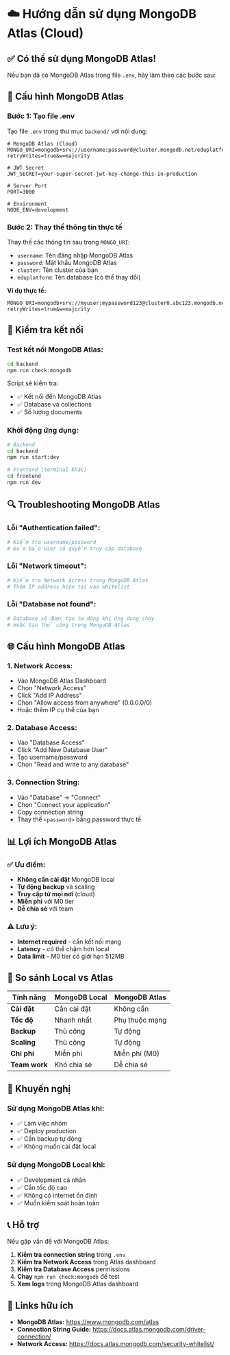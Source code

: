 # ☁️ Hướng dẫn sử dụng MongoDB Atlas (Cloud)

## ✅ Có thể sử dụng MongoDB Atlas!

Nếu bạn đã có MongoDB Atlas trong file `.env`, hãy làm theo các bước sau:

## 🔧 Cấu hình MongoDB Atlas

### **Bước 1: Tạo file .env**

Tạo file `.env` trong thư mục `backend/` với nội dung:

```env
# MongoDB Atlas (Cloud)
MONGO_URI=mongodb+srv://username:password@cluster.mongodb.net/eduplatform?retryWrites=true&w=majority

# JWT Secret
JWT_SECRET=your-super-secret-jwt-key-change-this-in-production

# Server Port
PORT=3000

# Environment
NODE_ENV=development
```

### **Bước 2: Thay thế thông tin thực tế**

Thay thế các thông tin sau trong `MONGO_URI`:

- `username`: Tên đăng nhập MongoDB Atlas
- `password`: Mật khẩu MongoDB Atlas
- `cluster`: Tên cluster của bạn
- `eduplatform`: Tên database (có thể thay đổi)

**Ví dụ thực tế:**

```env
MONGO_URI=mongodb+srv://myuser:mypassword123@cluster0.abc123.mongodb.net/eduplatform?retryWrites=true&w=majority
```

## 🚀 Kiểm tra kết nối

### **Test kết nối MongoDB Atlas:**

```bash
cd backend
npm run check:mongodb
```

Script sẽ kiểm tra:

- ✅ Kết nối đến MongoDB Atlas
- ✅ Database và collections
- ✅ Số lượng documents

### **Khởi động ứng dụng:**

```bash
# Backend
cd backend
npm run start:dev

# Frontend (terminal khác)
cd frontend
npm run dev
```

## 🔍 Troubleshooting MongoDB Atlas

### **Lỗi "Authentication failed":**

```bash
# Kiểm tra username/password
# Đảm bảo user có quyền truy cập database
```

### **Lỗi "Network timeout":**

```bash
# Kiểm tra Network Access trong MongoDB Atlas
# Thêm IP address hiện tại vào whitelist
```

### **Lỗi "Database not found":**

```bash
# Database sẽ được tạo tự động khi ứng dụng chạy
# Hoặc tạo thủ công trong MongoDB Atlas
```

## 🌐 Cấu hình MongoDB Atlas

### **1. Network Access:**

- Vào MongoDB Atlas Dashboard
- Chọn "Network Access"
- Click "Add IP Address"
- Chọn "Allow access from anywhere" (0.0.0.0/0)
- Hoặc thêm IP cụ thể của bạn

### **2. Database Access:**

- Vào "Database Access"
- Click "Add New Database User"
- Tạo username/password
- Chọn "Read and write to any database"

### **3. Connection String:**

- Vào "Database" → "Connect"
- Chọn "Connect your application"
- Copy connection string
- Thay thế `<password>` bằng password thực tế

## 📊 Lợi ích MongoDB Atlas

### **✅ Ưu điểm:**

- **Không cần cài đặt** MongoDB local
- **Tự động backup** và scaling
- **Truy cập từ mọi nơi** (cloud)
- **Miễn phí** với M0 tier
- **Dễ chia sẻ** với team

### **⚠️ Lưu ý:**

- **Internet required** - cần kết nối mạng
- **Latency** - có thể chậm hơn local
- **Data limit** - M0 tier có giới hạn 512MB

## 🎯 So sánh Local vs Atlas

| Tính năng     | MongoDB Local | MongoDB Atlas  |
| ------------- | ------------- | -------------- |
| **Cài đặt**   | Cần cài đặt   | Không cần      |
| **Tốc độ**    | Nhanh nhất    | Phụ thuộc mạng |
| **Backup**    | Thủ công      | Tự động        |
| **Scaling**   | Thủ công      | Tự động        |
| **Chi phí**   | Miễn phí      | Miễn phí (M0)  |
| **Team work** | Khó chia sẻ   | Dễ chia sẻ     |

## 🚀 Khuyến nghị

### **Sử dụng MongoDB Atlas khi:**

- ✅ Làm việc nhóm
- ✅ Deploy production
- ✅ Cần backup tự động
- ✅ Không muốn cài đặt local

### **Sử dụng MongoDB Local khi:**

- ✅ Development cá nhân
- ✅ Cần tốc độ cao
- ✅ Không có internet ổn định
- ✅ Muốn kiểm soát hoàn toàn

## 📞 Hỗ trợ

Nếu gặp vấn đề với MongoDB Atlas:

1. **Kiểm tra connection string** trong `.env`
2. **Kiểm tra Network Access** trong Atlas dashboard
3. **Kiểm tra Database Access** permissions
4. **Chạy** `npm run check:mongodb` để test
5. **Xem logs** trong MongoDB Atlas dashboard

## 🔗 Links hữu ích

- **MongoDB Atlas:** https://www.mongodb.com/atlas
- **Connection String Guide:** https://docs.atlas.mongodb.com/driver-connection/
- **Network Access:** https://docs.atlas.mongodb.com/security-whitelist/
